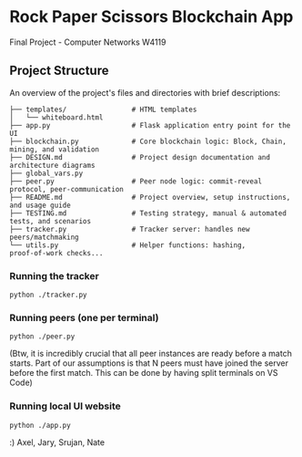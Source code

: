 # Rock Paper Scissors Blockchain App
Final Project - Computer Networks W4119


## Project Structure

An overview of the project's files and directories with brief descriptions:

```plaintext
├── templates/                # HTML templates
│   └── whiteboard.html
├── app.py                    # Flask application entry point for the UI
├── blockchain.py             # Core blockchain logic: Block, Chain, mining, and validation
├── DESIGN.md                 # Project design documentation and architecture diagrams
├── global_vars.py
├── peer.py                   # Peer node logic: commit-reveal protocol, peer-communication
├── README.md                 # Project overview, setup instructions, and usage guide
├── TESTING.md                # Testing strategy, manual & automated tests, and scenarios
├── tracker.py                # Tracker server: handles new peers/matchmaking
└── utils.py                  # Helper functions: hashing, proof‑of‑work checks...
```

### Running the tracker
`python ./tracker.py`

### Running peers (one per terminal)
`python ./peer.py`

(Btw, it is incredibly crucial that all peer instances are ready before a match starts. Part of our assumptions is that N peers must have joined the server before the first match. This can be done by having split terminals on VS Code)

### Running local UI website
`python ./app.py`

:) Axel, Jary, Srujan, Nate